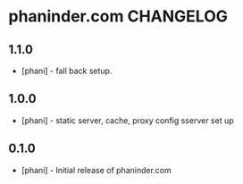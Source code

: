 phaninder.com CHANGELOG
=======================

1.1.0
-----
- [phani] - fall back setup.

1.0.0
-----
- [phani] - static server, cache, proxy config sserver  set up

0.1.0
-----
- [phani] - Initial release of phaninder.com
